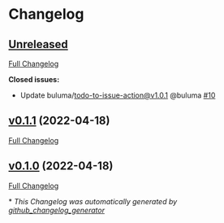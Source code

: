 # Changelog

## [Unreleased](https://github.com/buluma/ansible-role-obsproject/tree/HEAD)

[Full Changelog](https://github.com/buluma/ansible-role-obsproject/compare/v0.1.1...HEAD)

**Closed issues:**

- Update buluma/todo-to-issue-action@v1.0.1 @buluma [\#10](https://github.com/buluma/ansible-role-obsproject/issues/10)

## [v0.1.1](https://github.com/buluma/ansible-role-obsproject/tree/v0.1.1) (2022-04-18)

[Full Changelog](https://github.com/buluma/ansible-role-obsproject/compare/v0.1.0...v0.1.1)

## [v0.1.0](https://github.com/buluma/ansible-role-obsproject/tree/v0.1.0) (2022-04-18)

[Full Changelog](https://github.com/buluma/ansible-role-obsproject/compare/6348a69af12d98412bcfd82cbc8ae21400a91bc7...v0.1.0)



\* *This Changelog was automatically generated by [github_changelog_generator](https://github.com/github-changelog-generator/github-changelog-generator)*
